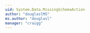 ```yaml
---
uid: System.Data.MissingSchemaAction
author: "douglaslMS"
ms.author: "douglasl"
manager: "craigg"
---
```

